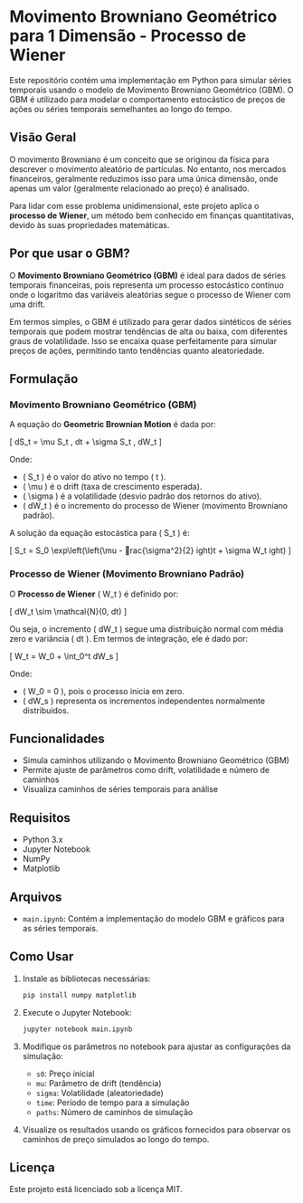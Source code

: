 
# Movimento Browniano Geométrico para 1 Dimensão - Processo de Wiener

Este repositório contém uma implementação em Python para simular séries temporais usando o modelo de Movimento Browniano Geométrico (GBM). O GBM é utilizado para modelar o comportamento estocástico de preços de ações ou séries temporais semelhantes ao longo do tempo.

## Visão Geral

O movimento Browniano é um conceito que se originou da física para descrever o movimento aleatório de partículas. No entanto, nos mercados financeiros, geralmente reduzimos isso para uma única dimensão, onde apenas um valor (geralmente relacionado ao preço) é analisado.

Para lidar com esse problema unidimensional, este projeto aplica o **processo de Wiener**, um método bem conhecido em finanças quantitativas, devido às suas propriedades matemáticas.

## Por que usar o GBM?

O **Movimento Browniano Geométrico (GBM)** é ideal para dados de séries temporais financeiras, pois representa um processo estocástico contínuo onde o logaritmo das variáveis aleatórias segue o processo de Wiener com uma drift.

Em termos simples, o GBM é utilizado para gerar dados sintéticos de séries temporais que podem mostrar tendências de alta ou baixa, com diferentes graus de volatilidade. Isso se encaixa quase perfeitamente para simular preços de ações, permitindo tanto tendências quanto aleatoriedade.

## Formulação

### Movimento Browniano Geométrico (GBM)

A equação do **Geometric Brownian Motion** é dada por:

\[
dS_t = \mu S_t \, dt + \sigma S_t \, dW_t
\]

Onde:
- \( S_t \) é o valor do ativo no tempo \( t \).
- \( \mu \) é o drift (taxa de crescimento esperada).
- \( \sigma \) é a volatilidade (desvio padrão dos retornos do ativo).
- \( dW_t \) é o incremento do processo de Wiener (movimento Browniano padrão).

A solução da equação estocástica para \( S_t \) é:

\[
S_t = S_0 \exp\left(\left(\mu - rac{\sigma^2}{2}
ight)t + \sigma W_t
ight)
\]

### Processo de Wiener (Movimento Browniano Padrão)

O **Processo de Wiener** \( W_t \) é definido por:

\[
dW_t \sim \mathcal{N}(0, dt)
\]

Ou seja, o incremento \( dW_t \) segue uma distribuição normal com média zero e variância \( dt \). Em termos de integração, ele é dado por:

\[
W_t = W_0 + \int_0^t dW_s
\]

Onde:
- \( W_0 = 0 \), pois o processo inicia em zero.
- \( dW_s \) representa os incrementos independentes normalmente distribuídos.

## Funcionalidades

- Simula caminhos utilizando o Movimento Browniano Geométrico (GBM)
- Permite ajuste de parâmetros como drift, volatilidade e número de caminhos
- Visualiza caminhos de séries temporais para análise

## Requisitos

- Python 3.x
- Jupyter Notebook
- NumPy
- Matplotlib

## Arquivos

- `main.ipynb`: Contém a implementação do modelo GBM e gráficos para as séries temporais.

## Como Usar

1. Instale as bibliotecas necessárias:
    ```bash
    pip install numpy matplotlib
    ```

2. Execute o Jupyter Notebook:
    ```bash
    jupyter notebook main.ipynb
    ```

3. Modifique os parâmetros no notebook para ajustar as configurações da simulação:
    - `s0`: Preço inicial
    - `mu`: Parâmetro de drift (tendência)
    - `sigma`: Volatilidade (aleatoriedade)
    - `time`: Período de tempo para a simulação
    - `paths`: Número de caminhos de simulação

4. Visualize os resultados usando os gráficos fornecidos para observar os caminhos de preço simulados ao longo do tempo.

## Licença

Este projeto está licenciado sob a licença MIT.
